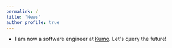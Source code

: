 ```yaml
---
permalink: /
title: "News"
author_profile: true
---
```


- I am now a software engineer at [Kumo](https://kumo.ai/). Let's query the future!
